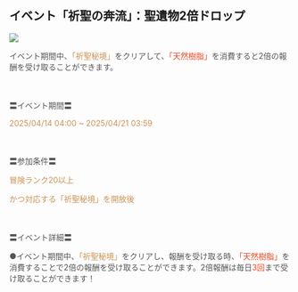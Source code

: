 ## イベント「祈聖の奔流」：聖遺物2倍ドロップ
<img src="https://sdk.hoyoverse.com/upload/ann/2025/03/31/6c49f05c7bbc213b6f6de47497e95e78_6539628231112289099.jpg">
<p style="white-space: pre-wrap; text-align: left;"><span style="color:rgba(85,85,85,1)">イベント期間中、</span><span style="color:rgba(204,146,85,1)">「祈聖秘境」</span><span style="color:rgba(85,85,85,1)">をクリアして、</span><span style="color:rgba(236,73,35,1)">「天然樹脂」</span><span style="color:rgba(85,85,85,1)">を消費すると2倍の報酬を受け取ることができます。</span></p><p style="white-space: pre-wrap; min-height: 1.5em; text-align: left;"><span style="color:rgba(85,85,85,1)"> </span></p><p style="white-space: pre-wrap; text-align: left;"><span style="color:rgba(85,85,85,1)">〓イベント期間〓</span></p><p style="white-space: pre-wrap; text-align: left;"><span style="color:rgba(204,146,85,1)"><t class="t_lc" contenteditable="false">2025/04/14 04:00</t> ~ <t class="t_lc" contenteditable="false">2025/04/21 03:59</t></span></p><p style="white-space: pre-wrap; min-height: 1.5em; text-align: left;"><span style="color:rgba(85,85,85,1)"> </span></p><p style="white-space: pre-wrap; text-align: left;"><span style="color:rgba(85,85,85,1)">〓参加条件〓</span></p><p style="white-space: pre-wrap; text-align: left;"><span style="color:rgba(204,146,85,1)">冒険ランク20以上</span></p><p style="white-space: pre-wrap; text-align: left;"><span style="color:rgba(204,146,85,1)">かつ対応する「祈聖秘境」を開放後</span></p><p style="white-space: pre-wrap; min-height: 1.5em; text-align: left;"></p><p style="white-space: pre-wrap; text-align: left;"><span style="color:rgba(85,85,85,1)">〓イベント詳細〓</span></p><p style="white-space: pre-wrap; text-align: left;"><span style="color:rgba(85,85,85,1)">●イベント期間中、</span><span style="color:rgba(204,146,85,1)">「祈聖秘境」</span><span style="color:rgba(85,85,85,1)">をクリアし、報酬を受け取る時、</span><span style="color:rgba(236,73,35,1)">「天然樹脂」</span><span style="color:rgba(85,85,85,1)">を消費することで2倍の報酬を受け取ることができます。2倍報酬は毎日</span><span style="color:rgba(236,73,35,1)">3回</span><span style="color:rgba(85,85,85,1)">まで受け取ることができます！</span></p>
